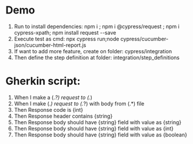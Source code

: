 # Demo
1. Run to install dependencies: npm i ; npm i @cypress/request ; npm i cypress-xpath; npm install request --save
2. Execute test as cmd: npx cypress run;node cypress/cucumber-json/cucumber-html-report.js 
4. If want to add more feature, create on folder: cypress/integration
5. Then define the step definition at folder: integration/step_definitions
# Gherkin script:
 1. When I make a (.*?) request to (.*)
 2. When I make (.*) request to (.*?) with body from (.*) file
 3. Then Response code is {int}
 4. Then Response header contains {string}
 5. Then Response body should have {string} field with value as {string}
 6. Then Response body should have {string} field with value as {int}
 7. Then Response body should have {string} field with value as {boolean}